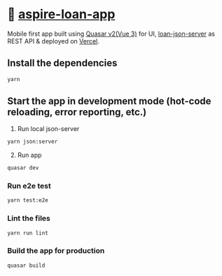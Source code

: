 # 🔰 [aspire-loan-app](https://aspire-loan-app.vercel.app 'aspire-loan-app')

Mobile first app built using [Quasar v2](https://next.quasar.dev/ 'Quasar v2')[(Vue 3)](https://v3.vuejs.org/ '(Vue 3)') for UI, [loan-json-server](https://github.com/TheAkshitS/loan-json-server 'loan-json-server') as REST API & deployed on [Vercel](https://vercel.com 'Vercel').

## Install the dependencies

```bash
yarn
```

## Start the app in development mode (hot-code reloading, error reporting, etc.)

1. Run local json-server

```bash
yarn json:server
```

2. Run app

```bash
quasar dev
```

### Run e2e test

```bash
yarn test:e2e
```

### Lint the files

```bash
yarn run lint
```

### Build the app for production

```bash
quasar build
```
